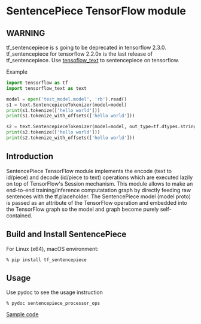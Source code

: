 # SentencePiece TensorFlow module

## WARNING
tf_sentencepiece is s going to be deprecated in tensorflow 2.3.0. tf_sentencepiece for tensorflow 2.2.0x is the last release of tf_sentencepiece. Use [tensoflow_text](https://github.com/tensorflow/text) to sentencepiece on tensorflow.

Example
```Python
import tensorflow as tf
import tensorflow_text as text

model = open('test_model.model', 'rb').read()
s1 = text.SentencepieceTokenizer(model=model)
print(s1.tokenize(['hello world']))
print(s1.tokenize_with_offsets(['hello world']))

s2 = text.SentencepieceTokenizer(model=model, out_type=tf.dtypes.string)
print(s2.tokenize(['hello world']))
print(s2.tokenize_with_offsets(['hello world']))
```

## Introduction

SentencePiece TensorFlow module implements the encode (text to id/piece) and decode (id/piece to text) operations which are executed lazily on top of TensorFlow's Session mechanism. This module allows to make an end-to-end training/inference computatation graph by directly feeding raw sentences with the tf.placeholder. 
The SentencePiece model (model proto) is passed as an attribute of the TensorFlow operation
and embedded into the TensorFlow graph so the model and graph become purely self-contained.

## Build and Install SentencePiece
For Linux (x64), macOS environment:

```
% pip install tf_sentencepiece
```

## Usage
Use pydoc to see the usage instruction
```
% pydoc sentencepiece_processor_ops
```

[Sample code](https://colab.research.google.com/drive/1rQ0tgXmHv02sMO6VdTO0yYaTvc1Yv1yP)
